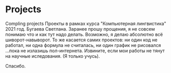 # Projects
Compling projects
Проекты в рамках курса "Компьютерная лингвистика" 2021 год. Бугаева Светлана.
Заранее прошу прощения, я не совсем понимаю что и как тут надо делать. Возможно, я делаю абсолютно всё шиворот-навыворот.
То же касается самих проектов: ни один код не работал, ни одна формула не считалась, ни один график не рисовался ...пока не излазишь пол-интернета.
Извините, если мои работы не тянут на научные иследования. (Я только учусь).

Спасибо.
